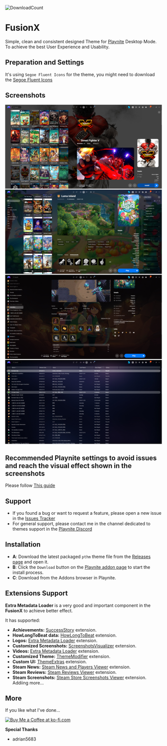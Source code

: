 ![DownloadCount](https://img.shields.io/github/downloads/sakasakiking/FusionX/total.svg)

# FusionX
Simple, clean and consistent designed Theme for [Playnite](https://github.com/JosefNemec/Playnite) Desktop Mode. To achieve the best User Experience and Usability.

## Preparation and Settings
It's using ``Segoe Fluent Icons`` for the theme, you might need to download the [Segoe Fluent Icons](https://learn.microsoft.com/zh-cn/windows/apps/design/downloads/#fonts)
## Screenshots
![Screenshot](https://raw.githubusercontent.com/sakasakiking/FusionX/refs/heads/main/Screenshots/Screenshots01.jpg)
![Screenshot](https://raw.githubusercontent.com/sakasakiking/FusionX/refs/heads/main/Screenshots/Screenshots02.jpg)
![Screenshot](https://raw.githubusercontent.com/sakasakiking/FusionX/refs/heads/main/Screenshots/Screenshots03.jpg)
![Screenshot](https://raw.githubusercontent.com/sakasakiking/FusionX/refs/heads/main/Screenshots/Screenshots04.jpg)

## Recommended Playnite settings to avoid issues and reach the visual effect shown in the screenshots
Please follow [This guide](https://github.com/sakasakiking/FusionX/wiki/Recommended-settings-for-achieving-the-look-of-screenshots)

## Support
- If you found a bug or want to request a feature, please open a new issue in the [Issues Tracker](https://github.com/sakasakiking/FusionX/issues)
- For general support, please contact me in the channel dedicated to themes support in the [Playnite Discord](https://discord.com/channels/365863063296933888/808419347105447957)

## Installation
- **A**: Download the latest packaged `pthm` theme file from the [Releases page](https://github.com/sakasakiking/FusionX/releases/tag/Latest) and open it.
- **B**: Click the `Download` button on the [Playnite addon page](https://playnite.link/addons.html#FusionX_54244ec8-29ec-418e-bce7-415250c8d67b) to start the install process.
- **C**: Download from the Addons browser in Playnite.

## Extensions Support

**Extra Metadata Loader** is a very good and important component in the **FusionX** to achieve better effect.

It has supported:
- **Achievements:** [SuccessStory](https://playnite.link/addons.html#playnite-successstory-plugin) extension.
- **HowLongToBeat data:** [HowLongToBeat](https://playnite.link/addons.html#playnite-howlongtobeat-plugin) extension.
- **Logos:** [Extra Metadata Loader](https://playnite.link/addons.html#ExtraMetadataLoader_705fdbca-e1fc-4004-b839-1d040b8b4429) extension.
- **Customized Screenshots:** [ScreenshotsVisualizer](https://playnite.link/addons.html#playnite-screenshotsvisualizer-plugin) extension.
- **Videos:** [Extra Metadata Loader](https://playnite.link/addons.html#ExtraMetadataLoader_705fdbca-e1fc-4004-b839-1d040b8b4429) extension.
- **Customized Theme:** [ThemeModifier](https://playnite.link/addons.html#playnite-thememodifier-plugin) extension.
- **Custom UI:** [ThemeExtras](https://playnite.link/addons.html#felixkmh_Extras_Plugin) extension.
- **Steam News:** [Steam News and Players Viewer](https://playnite.link/addons.html#NewsViewer_15e03ffe-90f6-4e8e-bd4d-94514777481d) extension.
- **Steam Reviews:** [Steam Reviews Viewer](https://playnite.link/addons.html#Review_Viewer_ca24e37a-76d9-49bf-89ab-d3cba4a54bd1) extension.
- **Steam Screenshots:** [Steam Store Screenshots Viewer](https://playnite.link/addons.html#SteamScreenshots_8e77fe31-5e62-41e2-8fa2-64844cfd5b6b) extension.
Addiing more...

## More
If you like what I've done...

<a href='https://ko-fi.com/sakasaki30' target='_blank'><img height='36' style='border:0px;height:36px;' src='https://cdn.ko-fi.com/cdn/kofi1.png?v=2' border='0' alt='Buy Me a Coffee at ko-fi.com' /></a> 

**Special Thanks** 
- adrian5683




